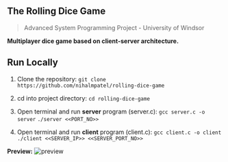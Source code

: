 
## The Rolling Dice Game

> Advanced System Programming Project - University of Windsor

 **Multiplayer dice game based on client-server architecture.**

## Run Locally

 1. Clone the repository: 
`git clone https://github.com/nihalmpatel/rolling-dice-game`

2. cd into project directory:
`cd rolling-dice-game`

3. Open terminal and run **server** program (server.c):
`gcc server.c -o server`
`./server <<PORT_NO>>`

4. Open terminal and run **client** program (client.c):
`gcc client.c -o client`
`./client <<SERVER_IP>> <<SERVER_PORT_NO>>`

**Preview:**
![preview](https://nihalpatel.com/images/project/dice-game.png)